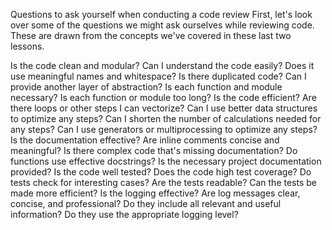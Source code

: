 Questions to ask yourself when conducting a code review
First, let's look over some of the questions we might ask ourselves while reviewing code. These are drawn from the concepts we've covered in these last two lessons.

Is the code clean and modular?
Can I understand the code easily?
Does it use meaningful names and whitespace?
Is there duplicated code?
Can I provide another layer of abstraction?
Is each function and module necessary?
Is each function or module too long?
Is the code efficient?
Are there loops or other steps I can vectorize?
Can I use better data structures to optimize any steps?
Can I shorten the number of calculations needed for any steps?
Can I use generators or multiprocessing to optimize any steps?
Is the documentation effective?
Are inline comments concise and meaningful?
Is there complex code that's missing documentation?
Do functions use effective docstrings?
Is the necessary project documentation provided?
Is the code well tested?
Does the code high test coverage?
Do tests check for interesting cases?
Are the tests readable?
Can the tests be made more efficient?
Is the logging effective?
Are log messages clear, concise, and professional?
Do they include all relevant and useful information?
Do they use the appropriate logging level?